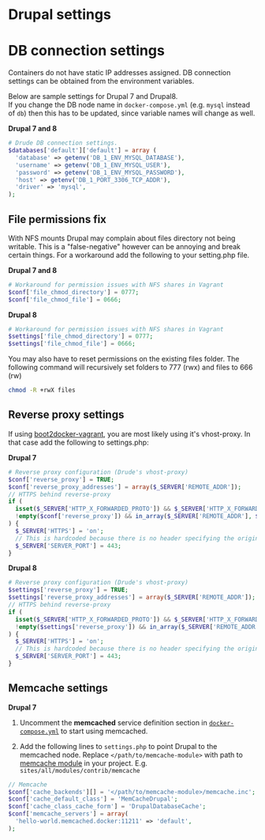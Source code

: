 # Drupal settings

<a name="db"></a>
# DB connection settings

Containers do not have static IP addresses assigned.  DB connection settings can be obtained from the environment variables.

Below are sample settings for Drupal 7 and Drupal8.  
If you change the DB node name in `docker-compose.yml` (e.g. `mysql` instead of `db`) then this has to be updated, since variable names will change as well.

**Drupal 7 and 8**

```php
# Drude DB connection settings.
$databases['default']['default'] = array (
  'database' => getenv('DB_1_ENV_MYSQL_DATABASE'),
  'username' => getenv('DB_1_ENV_MYSQL_USER'),
  'password' => getenv('DB_1_ENV_MYSQL_PASSWORD'),
  'host' => getenv('DB_1_PORT_3306_TCP_ADDR'),
  'driver' => 'mysql',
);
```

<a name="file-permissions"></a>
## File permissions fix

With NFS mounts Drupal may complain about files directory not being writable. This is a "false-negative" however can be annoying and break certain things. For a workaround add the following to your setting.php file. 

**Drupal 7 and 8**

```php
# Workaround for permission issues with NFS shares in Vagrant
$conf['file_chmod_directory'] = 0777;
$conf['file_chmod_file'] = 0666;
```

**Drupal 8**

```php
# Workaround for permission issues with NFS shares in Vagrant
$settings['file_chmod_directory'] = 0777;
$settings['file_chmod_file'] = 0666;
```

You may also have to reset permissions on the existing files folder. The following command will recursively set folders to 777 (rwx) and files to 666 (rw)

```bash
chmod -R +rwX files
```

<a name="reverse-proxy"></a>
## Reverse proxy settings

If using [boot2docker-vagrant](https://github.com/blinkreaction/boot2docker-vagrant), 
you are most likely using it's vhost-proxy. In that case add the following to settings.php:

**Drupal 7**

```php
# Reverse proxy configuration (Drude's vhost-proxy)
$conf['reverse_proxy'] = TRUE;
$conf['reverse_proxy_addresses'] = array($_SERVER['REMOTE_ADDR']);
// HTTPS behind reverse-proxy
if (
  isset($_SERVER['HTTP_X_FORWARDED_PROTO']) && $_SERVER['HTTP_X_FORWARDED_PROTO'] == 'https' &&
  !empty($conf['reverse_proxy']) && in_array($_SERVER['REMOTE_ADDR'], $conf['reverse_proxy_addresses'])
) {
  $_SERVER['HTTPS'] = 'on';
  // This is hardcoded because there is no header specifying the original port.
  $_SERVER['SERVER_PORT'] = 443;
}
```

**Drupal 8**

```php
# Reverse proxy configuration (Drude's vhost-proxy)
$settings['reverse_proxy'] = TRUE;
$settings['reverse_proxy_addresses'] = array($_SERVER['REMOTE_ADDR']);
// HTTPS behind reverse-proxy
if (
  isset($_SERVER['HTTP_X_FORWARDED_PROTO']) && $_SERVER['HTTP_X_FORWARDED_PROTO'] == 'https' &&
  !empty($settings['reverse_proxy']) && in_array($_SERVER['REMOTE_ADDR'], $settings['reverse_proxy_addresses'])
) {
  $_SERVER['HTTPS'] = 'on';
  // This is hardcoded because there is no header specifying the original port.
  $_SERVER['SERVER_PORT'] = 443;
}
```

<a name="memcache"></a>
## Memcache settings

**Drupal 7**

1. Uncomment the **memcached** service definition section in [`docker-compose.yml`](docker-compose.yml) to start using memcached.

2. Add the following lines to `settings.php` to point Drupal to the memcached node. Replace `</path/to/memcache-module>` with path to [memcache module](https://www.drupal.org/project/memcache) in your project. E.g. `sites/all/modules/contrib/memcache`

```php
// Memcache
$conf['cache_backends'][] = '</path/to/memcache-module>/memcache.inc';
$conf['cache_default_class'] = 'MemCacheDrupal';
$conf['cache_class_cache_form'] = 'DrupalDatabaseCache';
$conf['memcache_servers'] = array(
  'hello-world.memcached.docker:11211' => 'default',
);
```

